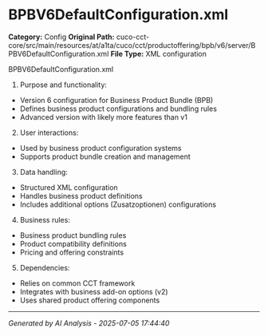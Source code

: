 # BPBV6DefaultConfiguration.xml

**Category:** Config
**Original Path:** cuco-cct-core/src/main/resources/at/a1ta/cuco/cct/productoffering/bpb/v6/server/BPBV6DefaultConfiguration.xml
**File Type:** XML configuration

BPBV6DefaultConfiguration.xml

1. Purpose and functionality:
- Version 6 configuration for Business Product Bundle (BPB)
- Defines business product configurations and bundling rules
- Advanced version with likely more features than v1

2. User interactions:
- Used by business product configuration systems
- Supports product bundle creation and management

3. Data handling:
- Structured XML configuration
- Handles business product definitions
- Includes additional options (Zusatzoptionen) configurations

4. Business rules:
- Business product bundling rules
- Product compatibility definitions
- Pricing and offering constraints

5. Dependencies:
- Relies on common CCT framework
- Integrates with business add-on options (v2)
- Uses shared product offering components

---
*Generated by AI Analysis - 2025-07-05 17:44:40*
